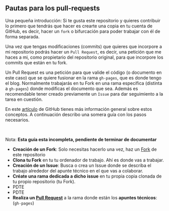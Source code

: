 ## Pautas para los pull-requests

Una pequeña introducción: Si te gusta este repositorio y quieres contribuir lo primero que tendrás que hacer es crearte una copia en tu cuenta de GitHub, es decir, hacer un `fork` o bifurcación para poder trabajar con él de forma separada. 

Una vez que tengas modificaciones (commits) que quieres que incorpore a mi repositorio podrás hacer un `Pull Request`, es decir, una petición que me haces a mi, como propietario del repositorio original, para que incorpore los commits que están en tu fork. 

Un Pull Request es una petición para que valide el código (o documento en este caso) que se quiere fusionar en la rama `gh-pages`, que es donde tengo el blog. Normalmente trabajarás en tu Fork en una rama específica (distinta a `gh-pages`) donde modificas el documento que sea. Además es recomendable tener creado previamente un `Issue` para dar seguimiento a la tarea en cuestión. 

En este [artículo](https://help.github.com/articles/using-pull-requests) de GitHub tienes más información general sobre estos conceptos. A continuación describo una somera guía con los pasos necesarios. 

<br/>

Nota: **Esta guía esta incompleta, pendiente de terminar de documentar** 

* **Creación de un Fork**: Solo necesitas hacerlo una vez, haz un [Fork](https://help.github.com/articles/fork-a-repo/) de este repositorio 
* **Clona tu Fork** en tu tu ordenador de trabajo. Ahí es donde vas a trabajar.
* **Creación de un Issue**: Busca o crea un Issue donde se describa el trabajo alrededor del apunte técnico en el que vas a colaborar.
* **Créate una rama dedicada a dicho issue** en tu propia copia clonada de tu propio repositorio (tu Fork). 
* PDTE
* PDTE
* **Realiza un [Pull Request](https://docs.github.com/es/github/collaborating-with-issues-and-pull-requests/about-pull-requests)** a la rama donde están los **apuntes técnicos**: (`gh-pages`)

